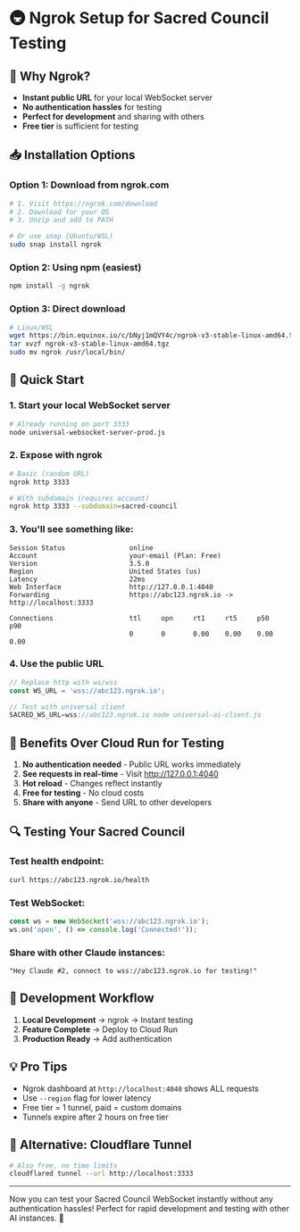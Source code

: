 # 🚇 Ngrok Setup for Sacred Council Testing

## 🎯 Why Ngrok?
- **Instant public URL** for your local WebSocket server
- **No authentication hassles** for testing
- **Perfect for development** and sharing with others
- **Free tier** is sufficient for testing

## 📥 Installation Options

### Option 1: Download from ngrok.com
```bash
# 1. Visit https://ngrok.com/download
# 2. Download for your OS
# 3. Unzip and add to PATH

# Or use snap (Ubuntu/WSL)
sudo snap install ngrok
```

### Option 2: Using npm (easiest)
```bash
npm install -g ngrok
```

### Option 3: Direct download
```bash
# Linux/WSL
wget https://bin.equinox.io/c/bNyj1mQVY4c/ngrok-v3-stable-linux-amd64.tgz
tar xvzf ngrok-v3-stable-linux-amd64.tgz
sudo mv ngrok /usr/local/bin/
```

## 🚀 Quick Start

### 1. Start your local WebSocket server
```bash
# Already running on port 3333
node universal-websocket-server-prod.js
```

### 2. Expose with ngrok
```bash
# Basic (random URL)
ngrok http 3333

# With subdomain (requires account)
ngrok http 3333 --subdomain=sacred-council
```

### 3. You'll see something like:
```
Session Status                online
Account                       your-email (Plan: Free)
Version                       3.5.0
Region                        United States (us)
Latency                       22ms
Web Interface                 http://127.0.0.1:4040
Forwarding                    https://abc123.ngrok.io -> http://localhost:3333

Connections                   ttl     opn     rt1     rt5     p50     p90
                              0       0       0.00    0.00    0.00    0.00
```

### 4. Use the public URL
```javascript
// Replace http with ws/wss
const WS_URL = 'wss://abc123.ngrok.io';

// Test with universal client
SACRED_WS_URL=wss://abc123.ngrok.io node universal-ai-client.js
```

## 🌟 Benefits Over Cloud Run for Testing

1. **No authentication needed** - Public URL works immediately
2. **See requests in real-time** - Visit http://127.0.0.1:4040
3. **Hot reload** - Changes reflect instantly
4. **Free for testing** - No cloud costs
5. **Share with anyone** - Send URL to other developers

## 🔍 Testing Your Sacred Council

### Test health endpoint:
```bash
curl https://abc123.ngrok.io/health
```

### Test WebSocket:
```javascript
const ws = new WebSocket('wss://abc123.ngrok.io');
ws.on('open', () => console.log('Connected!'));
```

### Share with other Claude instances:
```
"Hey Claude #2, connect to wss://abc123.ngrok.io for testing!"
```

## 🎯 Development Workflow

1. **Local Development** → ngrok → Instant testing
2. **Feature Complete** → Deploy to Cloud Run
3. **Production Ready** → Add authentication

## 💡 Pro Tips

- Ngrok dashboard at `http://localhost:4040` shows ALL requests
- Use `--region` flag for lower latency
- Free tier = 1 tunnel, paid = custom domains
- Tunnels expire after 2 hours on free tier

## 🌈 Alternative: Cloudflare Tunnel
```bash
# Also free, no time limits
cloudflared tunnel --url http://localhost:3333
```

---

Now you can test your Sacred Council WebSocket instantly without any authentication hassles! Perfect for rapid development and testing with other AI instances. 🚀